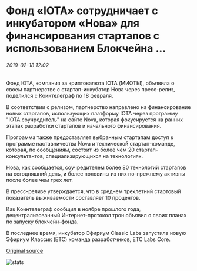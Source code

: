 # Фонд «IOTA» сотрудничает с инкубатором «Нова» для финансирования стартапов с использованием Блокчейна ...

###### 2019-02-18 12:02

Фонд IOTA, компания за криптовалюта IOTA (МИОТЫ), объявила о своем партнерстве с стартап-инкубатор Нова через пресс-релиз, поделился с Коинтелеграф по 18 февраля.

В соответствии с релизом, партнерство направлено на финансирование новых стартапов, использующих платформу IOTA через программу "IOTA соучредитель" на сайте Nova, которая фокусируется на ранних этапах разработки стартапов и начального финансирования.

Программа также предоставляет выбранным стартапам доступ к программе наставничества Nova и технической стартап-команде, которая, по сообщениям, состоит из более чем 20 стартап-консультантов, специализирующихся на технологиях.

Нова, как сообщается, соучредителем более 80 технологий стартапов на сегодняшний день, и более половины из них по-прежнему активны после более чем трех лет.

В пресс-релизе утверждается, что в среднем трехлетний стартовый показатель выживаемости составляет 10 процентов.

Как Коинтелеграф сообщил в ноябре прошлого года, децентрализованный Интернет-протокол трон объявил о своих планах по запуску блокчейн-фонда.

В последнее время, инкубатор Эфириум Classic Labs запустила новую Эфириум Классик (ETC) команда разработчиков, ETC Labs Core.

[Original source](https://cointelegraph.com/news/iota-foundation-partners-with-incubator-nova-to-fund-startups-using-blockchain)

![stats](https://c.statcounter.com/11760860/0/a89fa40b/1/ "stats")